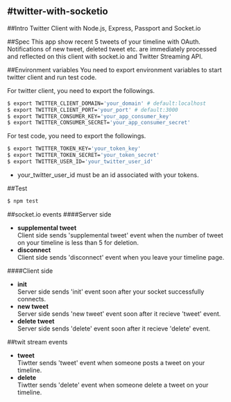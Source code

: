 #twitter-with-socketio
---

##Intro
Twitter Client with Node.js, Express, Passport and Socket.io

##Spec
This app show recent 5 tweets of your timeline with OAuth.  
Notifications of new tweet, deleted tweet etc. are immediately processed  
and reflected on this client with socket.io and Twitter Streaming API. 

##Environment variables
You need to export environment variables to start twitter client and run test code.  

For twitter client, you need to export the followings.
```bash
$ export TWITTER_CLIENT_DOMAIN='your_domain' # default:localhost
$ export TWITTER_CLIENT_PORT='your_port' # default:3000
$ export TWITTER_CONSUMER_KEY='your_app_consumer_key'
$ export TWITTER_CONSUMER_SECRET='your_app_consumer_secret'
```

For test code, you need to export the followings.
```bash
$ export TWITTER_TOKEN_KEY='your_token_key'
$ export TWITTER_TOKEN_SECRET='your_token_secret'
$ export TWITTER_USER_ID='your_twitter_user_id'
```
* your_twitter_user_id must be an id associated with your tokens.

##Test
```bash
$ npm test
```

##socket.io events
####Server side
* **supplemental tweet**  
Client side sends 'supplemental tweet' event when the number of tweet on your timeline is less than 5 for deletion.
* **disconnect**  
Client side sends 'disconnect' event when you leave your timeline page.

####Client side
* **init**  
Server side sends 'init' event soon after your socket successfully connects.
* **new tweet**  
Server side sends 'new tweet' event soon after it recieve 'tweet' event.
* **delete tweet**  
Server side sends 'delete' event soon after it recieve 'delete' event.

##twit stream events
* **tweet**  
Tiwtter sends 'tweet' event when someone posts a tweet on your timeline.
* **delete**  
Tiwtter sends 'delete' event when someone delete a tweet on your timeline.